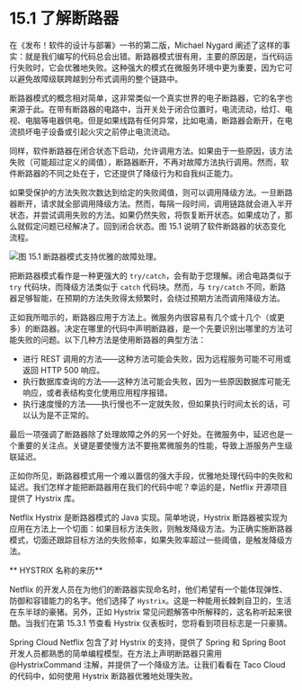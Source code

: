 # 15.1 了解断路器

在《发布！软件的设计与部署》一书的第二版，Michael Nygard 阐述了这样的事实：就是我们编写的代码总会出错。断路器模式很有用，主要的原因是，当代码运行失败时，它会优雅地失败。这种强大的模式在微服务环境中更为重要，因为它可以避免故障级联跨越到分布式调用的整个链路中。

断路器模式的概念相对简单，这非常类似一个真实世界的电子断路器，它的名字也来源于此。在带有断路器的电路中，当开关处于闭合位置时，电流流动，给灯、电视、电脑等电器供电。但是如果线路有任何异常，比如电涌，断路器会断开，在电流损坏电子设备或引起火灾之前停止电流流动。

同样，软件断路器在闭合状态下启动，允许调用方法。如果由于一些原因，该方法失败（可能超过定义的阈值），断路器断开，不再对故障方法执行调用。然而，软件断路器的不同之处在于，它还提供了降级行为和自我纠正能力。

如果受保护的方法失败次数达到给定的失败阈值，则可以调用降级方法。一旦断路器断开，请求就全部调用降级方法。然而，每隔一段时间，调用链路就会进入半开状态，并尝试调用失败的方法。如果仍然失败，将恢复断开状态。如果成功了，那么就假定问题已经解决了。回到闭合状态。图 15.1 说明了软件断路器的状态变化流程。

![&#x56FE; 15.1 &#x65AD;&#x8DEF;&#x5668;&#x6A21;&#x5F0F;&#x652F;&#x6301;&#x4F18;&#x96C5;&#x7684;&#x6545;&#x969C;&#x5904;&#x7406;&#x3002;](../../.gitbook/assets/15.1.png)

把断路器模式看作是一种更强大的 `try/catch`，会有助于您理解。闭合电路类似于 `try` 代码块，而降级方法类似于 `catch` 代码块。然而，与 `try/catch` 不同，断路器足够智能，在预期的方法失败得太频繁时，会绕过预期方法而调用降级方法。

正如我所暗示的，断路器应用于方法上。微服务内很容易有几个或十几个（或更多）的断路器。决定在哪里的代码中声明断路器，是一个先要识别出哪里的方法可能失败的问题。以下几种方法是使用断路器的典型方法：

* 进行 REST 调用的方法——这种方法可能会失败，因为远程服务可能不可用或返回 HTTP 500 响应。
* 执行数据库查询的方法——这种方法可能会失败，因为一些原因数据库可能无响应，或者表结构变化使用应用程序报错。
* 执行速度慢的方法——执行慢也不一定就失败，但如果执行时间太长的话，可以认为是不正常的。

最后一项强调了断路器除了处理故障之外的另一个好处。在微服务中，延迟也是一个重要的关注点。关键是要使慢方法不要拖累微服务的性能，导致上游服务产生级联延迟。

正如你所见，断路器模式用一个难以置信的强大手段，优雅地处理代码中的失败和延迟。我们怎样才能把断路器用在我们的代码中呢？幸运的是，Netflix 开源项目提供了 Hystrix 库。

Netflix Hystrix 是断路器模式的 Java 实现。简单地说，Hystrix 断路器被实现为应用在方法上一个切面：如果目标方法失败，则触发降级方法。为正确实施断路器模式，切面还跟踪目标方法的失败频率，如果失败率超过一些阈值，是触发降级方法。

** HYSTRIX 名称的来历**

Netflix 的开发人员在为他们的断路器实现命名时，他们希望有一个能体现弹性、防御和容错能力的名字。他们选择了 `Hystrix`。这是一种能用长棘刺自卫的，生活在东半球的豪猪。另外，正如 Hystrix 常见问题解答中所解释的，这名称听起来很酷。当我们在第 15.3.1 节查看 Hystrix 仪表板时，您将看到项目标志是一只豪猜。

Spring Cloud Netflix 包含了对 Hystrix 的支持，提供了 Spring 和 Spring Boot 开发人员都熟悉的简单编程模型。在方法上声明断路器只需用 @HystrixCommand 注解，并提供了一个降级方法。让我们看看在 Taco Cloud 的代码中，如何使用 Hystrix 断路器优雅地处理失败。






